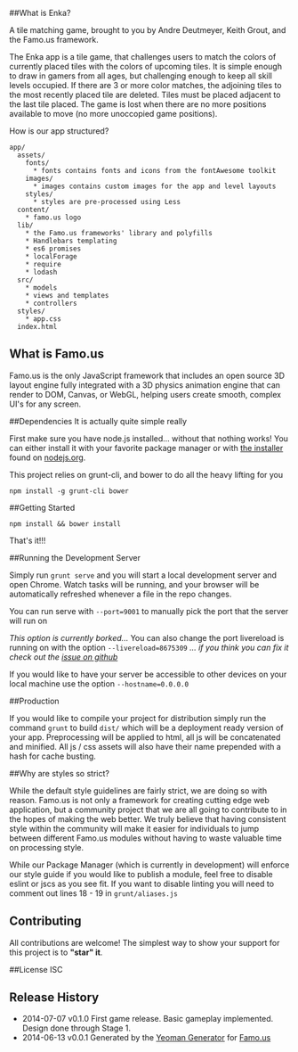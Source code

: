 ##What is Enka?

A tile matching game, brought to you by Andre Deutmeyer, Keith Grout, and the Famo.us framework.

The Enka app is a tile game, that challenges users to match the colors of currently placed tiles with the colors of upcoming tiles. It is simple enough to draw in gamers from all ages, but challenging enough to keep all skill levels occupied. If there are 3 or more color matches, the adjoining tiles to the most recently placed tile are deleted. Tiles must be placed adjacent to the last tile placed. The game is lost when there are no more positions available to move (no more unoccopied game positions). 

How is our app structured?

    app/
      assets/
        fonts/ 
          * fonts contains fonts and icons from the fontAwesome toolkit
        images/
          * images contains custom images for the app and level layouts
        styles/
          * styles are pre-processed using Less
      content/
        * famo.us logo
      lib/
        * the Famo.us frameworks' library and polyfills
        * Handlebars templating
        * es6 promises
        * localForage
        * require
        * lodash
      src/
        * models
        * views and templates
        * controllers
      styles/
        * app.css
      index.html

## What is Famo.us
Famo.us is the only JavaScript framework that includes an open source 3D layout engine fully integrated with a 3D physics animation engine that can render to DOM, Canvas, or WebGL, helping users create smooth, complex UI's for any screen.


##Dependencies
It is actually quite simple really

First make sure you have node.js installed... without that nothing works!  You can either install it with your favorite package manager or with [the installer](http://nodejs.org/download) found on [nodejs.org](http://nodejs.org).

This project relies on grunt-cli, and bower to do all the heavy lifting for you

```
npm install -g grunt-cli bower
```

##Getting Started

```
npm install && bower install
```

That's it!!!

##Running the Development Server

Simply run ```grunt serve``` and you will start a local development server and open Chrome.  Watch tasks will be running, and your browser will be automatically refreshed whenever a file in the repo changes.

You can run serve with ```--port=9001``` to manually pick the port that the server will run on

*This option is currently borked...*
You can also change the port livereload is running on with the option ```--livereload=8675309```
*... if you think you can fix it check out the [issue on github](https://github.com/Famous/generator-famous/issues/22)*

If you would like to have your server be accessible to other devices on your local machine use the option ```--hostname=0.0.0.0```

##Production

If you would like to compile your project for distribution simply run the command ```grunt``` to build ```dist/``` which will be a deployment ready version of your app.  Preprocessing will be applied to html, all js will be concatenated and minified.  All js / css assets will also have their name prepended with a hash for cache busting.

##Why are styles so strict?

While the default style guidelines are fairly strict, we are doing so with reason.  Famo.us is not only a framework for creating cutting edge web application, but a community project that we are all going to contribute to in the hopes of making the web better.  We truly believe that having consistent style within the community will make it easier for individuals to jump between different Famo.us modules without having to waste valuable time on processing style.

While our Package Manager (which is currently in development) will enforce our style guide if you would like to publish a module, feel free to disable eslint or jscs as you see fit.  If you want to disable linting you will need to comment out lines 18 - 19 in ```grunt/aliases.js```

## Contributing
All contributions are welcome! The simplest way to show your support for this project is to **"star" it**.

##License
ISC

## Release History
* 2014-07-07  v0.1.0  First game release. Basic gameplay implemented. Design done through Stage 1.
* 2014-06-13  v0.0.1  Generated by the [Yeoman Generator](https://github.com/famous/generator-famous) for [Famo.us](http://famo.us)

